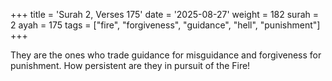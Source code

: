 +++
title = 'Surah 2, Verses 175'
date = '2025-08-27'
weight = 182
surah = 2
ayah = 175
tags = ["fire", "forgiveness", "guidance", "hell", "punishment"]
+++

They are the ones who trade guidance for misguidance and forgiveness for punishment. How persistent are they in pursuit of the Fire!